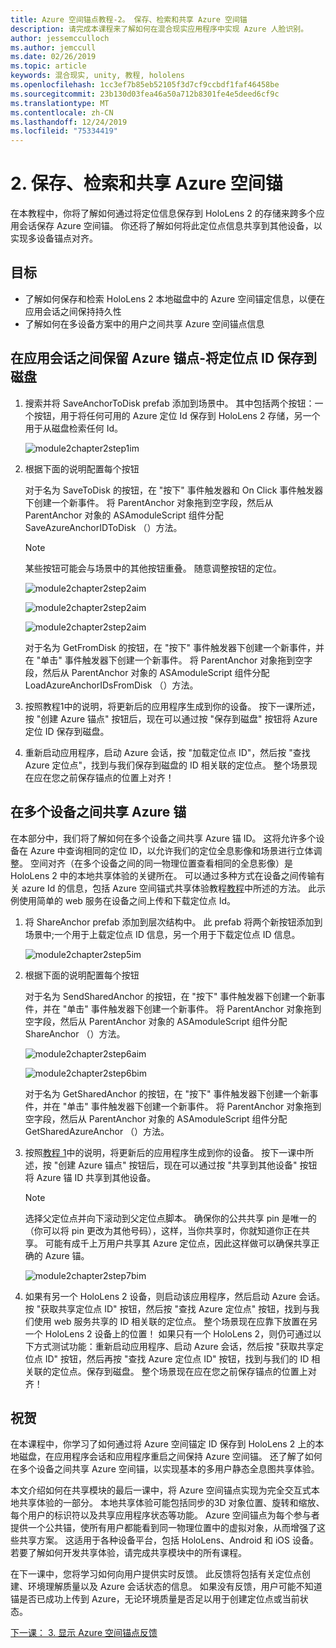 ```yaml
---
title: Azure 空间锚点教程-2。 保存、检索和共享 Azure 空间锚
description: 请完成本课程来了解如何在混合现实应用程序中实现 Azure 人脸识别。
author: jessemcculloch
ms.author: jemccull
ms.date: 02/26/2019
ms.topic: article
keywords: 混合现实, unity, 教程, hololens
ms.openlocfilehash: 1cc3ef7b85eb52105f3d7cf9ccbdf1faf46458be
ms.sourcegitcommit: 23b130d03fea46a50a712b8301fe4e5deed6cf9c
ms.translationtype: MT
ms.contentlocale: zh-CN
ms.lasthandoff: 12/24/2019
ms.locfileid: "75334419"
---
```

# <a name="2-saving-retrieving-and-sharing-azure-spatial-anchors"></a>2. 保存、检索和共享 Azure 空间锚

在本教程中，你将了解如何通过将定位信息保存到 HoloLens 2 的存储来跨多个应用会话保存 Azure 空间锚。 你还将了解如何将此定位点信息共享到其他设备，以实现多设备锚点对齐。

## <a name="objectives"></a>目标

* 了解如何保存和检索 HoloLens 2 本地磁盘中的 Azure 空间锚定信息，以便在应用会话之间保持持久性
* 了解如何在多设备方案中的用户之间共享 Azure 空间锚点信息

## <a name="persist-azure-anchors-between-app-sessions---save-anchor-id-to-disk"></a>在应用会话之间保留 Azure 锚点-将定位点 ID 保存到磁盘

1. 搜索并将 SaveAnchorToDisk prefab 添加到场景中。 其中包括两个按钮：一个按钮，用于将任何可用的 Azure 定位 Id 保存到 HoloLens 2 存储，另一个用于从磁盘检索任何 Id。

    ![module2chapter2step1im](images/module2chapter2step1im.PNG)

2. 根据下面的说明配置每个按钮

    对于名为 SaveToDisk 的按钮，在 "按下" 事件触发器和 On Click 事件触发器下创建一个新事件。 将 ParentAnchor 对象拖到空字段，然后从 ParentAnchor 对象的 ASAmoduleScript 组件分配 SaveAzureAnchorIDToDisk （）方法。

    >[!NOTE]
    >某些按钮可能会与场景中的其他按钮重叠。 随意调整按钮的定位。

    ![module2chapter2step2aim](images/module2chapter2step2aim.PNG)

    ![module2chapter2step2aim](images/module2chapter2step2bim.PNG)

    ![module2chapter2step2aim](images/module2chapter2step2cim.PNG)

    对于名为 GetFromDisk 的按钮，在 "按下" 事件触发器下创建一个新事件，并在 "单击" 事件触发器下创建一个新事件。 将 ParentAnchor 对象拖到空字段，然后从 ParentAnchor 对象的 ASAmoduleScript 组件分配 LoadAzureAnchorIDsFromDisk （）方法。

3. 按照教程1中的说明，将更新后的应用程序生成到你的设备。 按下一课所述，按 "创建 Azure 锚点" 按钮后，现在可以通过按 "保存到磁盘" 按钮将 Azure 定位 ID 保存到磁盘。

4. 重新启动应用程序，启动 Azure 会话，按 "加载定位点 ID"，然后按 "查找 Azure 定位点"，找到与我们保存到磁盘的 ID 相关联的定位点。 整个场景现在应在您之前保存锚点的位置上对齐！

## <a name="share-azure-anchors-between-multiple-devices"></a>在多个设备之间共享 Azure 锚

在本部分中，我们将了解如何在多个设备之间共享 Azure 锚 ID。 这将允许多个设备在 Azure 中查询相同的定位 ID，以允许我们的定位全息影像和场景进行立体调整。 空间对齐（在多个设备之间的同一物理位置查看相同的全息影像）是 HoloLens 2 中的本地共享体验的关键所在。 可以通过多种方式在设备之间传输有关 azure Id 的信息，包括 Azure 空间锚式共享体验教程[教程](mrlearning-sharing(photon)-ch1.md)中所述的方法。 此示例使用简单的 web 服务在设备之间上传和下载定位点 Id。

1. 将 ShareAnchor prefab 添加到层次结构中。 此 prefab 将两个新按钮添加到场景中;一个用于上载定位点 ID 信息，另一个用于下载定位点 ID 信息。

    ![module2chapter2step5im](images/module2chapter2step5im.PNG)

2. 根据下面的说明配置每个按钮

    对于名为 SendSharedAnchor 的按钮，在 "按下" 事件触发器下创建一个新事件，并在 "单击" 事件触发器下创建一个新事件。 将 ParentAnchor 对象拖到空字段，然后从 ParentAnchor 对象的 ASAmoduleScript 组件分配 ShareAnchor （）方法。

    ![module2chapter2step6aim](images/module2chapter2step6aim.PNG)

    ![module2chapter2step6bim](images/module2chapter2step6bim.PNG)

    对于名为 GetSharedAnchor 的按钮，在 "按下" 事件触发器下创建一个新事件，并在 "单击" 事件触发器下创建一个新事件。 将 ParentAnchor 对象拖到空字段，然后从 ParentAnchor 对象的 ASAmoduleScript 组件分配 GetSharedAzureAnchor （）方法。

3. 按照[教程 1](mrlearning-base-ch1.md)中的说明，将更新后的应用程序生成到你的设备。 按下一课中所述，按 "创建 Azure 锚点" 按钮后，现在可以通过按 "共享到其他设备" 按钮将 Azure 锚 ID 共享到其他设备。

    >[!NOTE]
    >选择父定位点并向下滚动到父定位点脚本。 确保你的公共共享 pin 是唯一的（你可以将 pin 更改为其他号码），这样，当你共享时，你就知道你正在共享。 可能有成千上万用户共享其 Azure 定位点，因此这样做可以确保共享正确的 Azure 锚。

    ![module2chapter2step7bim](images/module2chapter2step7bim.PNG)

4. 如果有另一个 HoloLens 2 设备，则启动该应用程序，然后启动 Azure 会话。 按 "获取共享定位点 ID" 按钮，然后按 "查找 Azure 定位点" 按钮，找到与我们使用 web 服务共享的 ID 相关联的定位点。 整个场景现在应靠下放置在另一个 HoloLens 2 设备上的位置！ 如果只有一个 HoloLens 2，则仍可通过以下方式测试功能：重新启动应用程序、启动 Azure 会话，然后按 "获取共享定位点 ID" 按钮，然后再按 "查找 Azure 定位点 ID" 按钮，找到与我们的 ID 相关联的定位点。保存到磁盘。 整个场景现在应在您之前保存锚点的位置上对齐！

## <a name="congratulations"></a>祝贺

在本课程中，你学习了如何通过将 Azure 空间锚定 ID 保存到 HoloLens 2 上的本地磁盘，在应用程序会话和应用程序重启之间保持 Azure 空间锚。 还了解了如何在多个设备之间共享 Azure 空间锚，以实现基本的多用户静态全息图共享体验。

本文介绍如何在共享模块的最后一课中，将 Azure 空间锚点实现为完全交互式本地共享体验的一部分。 本地共享体验可能包括同步的3D 对象位置、旋转和缩放、每个用户的标识符以及共享应用程序状态等功能。 Azure 空间锚点为每个参与者提供一个公共锚，使所有用户都能看到同一物理位置中的虚拟对象，从而增强了这些共享方案。 这适用于各种设备平台，包括 HoloLens、Android 和 iOS 设备。 若要了解如何开发共享体验，请完成共享模块中的所有课程。

在下一课中，您将学习如何向用户提供实时反馈。 此反馈将包括有关定位点创建、环境理解质量以及 Azure 会话状态的信息。 如果没有反馈，用户可能不知道锚是否已成功上传到 Azure，无论环境质量是否足以用于创建定位点或当前状态。

[下一课： 3. 显示 Azure 空间锚点反馈](mrlearning-asa-ch3.md)
